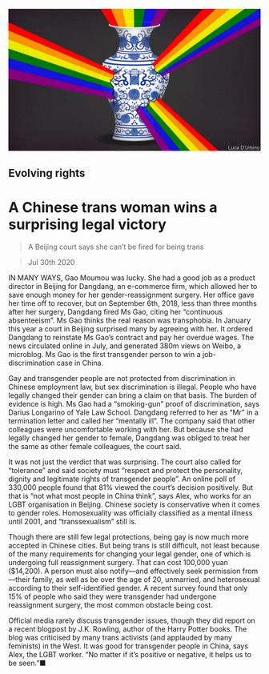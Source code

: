 ![](./images/20200801_CND001_0.jpg)

## Evolving rights

# A Chinese trans woman wins a surprising legal victory

> A Beijing court says she can’t be fired for being trans

> Jul 30th 2020

IN MANY WAYS, Gao Moumou was lucky. She had a good job as a product director in Beijing for Dangdang, an e-commerce firm, which allowed her to save enough money for her gender-reassignment surgery. Her office gave her time off to recover, but on September 6th, 2018, less than three months after her surgery, Dangdang fired Ms Gao, citing her “continuous absenteeism”. Ms Gao thinks the real reason was transphobia. In January this year a court in Beijing surprised many by agreeing with her. It ordered Dangdang to reinstate Ms Gao’s contract and pay her overdue wages. The news circulated online in July, and generated 380m views on Weibo, a microblog. Ms Gao is the first transgender person to win a job-discrimination case in China.

Gay and transgender people are not protected from discrimination in Chinese employment law, but sex discrimination is illegal. People who have legally changed their gender can bring a claim on that basis. The burden of evidence is high. Ms Gao had a “smoking-gun” proof of discrimination, says Darius Longarino of Yale Law School. Dangdang referred to her as “Mr” in a termination letter and called her “mentally ill”. The company said that other colleagues were uncomfortable working with her. But because she had legally changed her gender to female, Dangdang was obliged to treat her the same as other female colleagues, the court said.

It was not just the verdict that was surprising. The court also called for “tolerance” and said society must “respect and protect the personality, dignity and legitimate rights of transgender people”. An online poll of 330,000 people found that 81% viewed the court’s decision positively. But that is “not what most people in China think”, says Alex, who works for an LGBT organisation in Beijing. Chinese society is conservative when it comes to gender roles. Homosexuality was officially classified as a mental illness until 2001, and “transsexualism” still is.

Though there are still few legal protections, being gay is now much more accepted in Chinese cities. But being trans is still difficult, not least because of the many requirements for changing your legal gender, one of which is undergoing full reassignment surgery. That can cost 100,000 yuan ($14,200). A person must also notify—and effectively seek permission from—their family, as well as be over the age of 20, unmarried, and heterosexual according to their self-identified gender. A recent survey found that only 15% of people who said they were transgender had undergone reassignment surgery, the most common obstacle being cost.

Official media rarely discuss transgender issues, though they did report on a recent blogpost by J.K. Rowling, author of the Harry Potter books. The blog was criticised by many trans activists (and applauded by many feminists) in the West. It was good for transgender people in China, says Alex, the LGBT worker. “No matter if it’s positive or negative, it helps us to be seen.”■